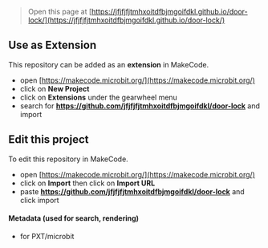 
> Open this page at [https://jfjfjfjtmhxoitdfbjmgoifdkl.github.io/door-lock/](https://jfjfjfjtmhxoitdfbjmgoifdkl.github.io/door-lock/)

## Use as Extension

This repository can be added as an **extension** in MakeCode.

* open [https://makecode.microbit.org/](https://makecode.microbit.org/)
* click on **New Project**
* click on **Extensions** under the gearwheel menu
* search for **https://github.com/jfjfjfjtmhxoitdfbjmgoifdkl/door-lock** and import

## Edit this project

To edit this repository in MakeCode.

* open [https://makecode.microbit.org/](https://makecode.microbit.org/)
* click on **Import** then click on **Import URL**
* paste **https://github.com/jfjfjfjtmhxoitdfbjmgoifdkl/door-lock** and click import

#### Metadata (used for search, rendering)

* for PXT/microbit
<script src="https://makecode.com/gh-pages-embed.js"></script><script>makeCodeRender("{{ site.makecode.home_url }}", "{{ site.github.owner_name }}/{{ site.github.repository_name }}");</script>
